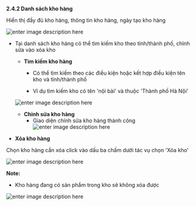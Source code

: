 



**2.4.2	Danh sách kho hàng**

Hiển thị đầy đủ kho hàng, thông tin kho hàng, ngày tạo kho hàng

![enter image description here](https://static8.muarecdn.com/original/muare/images/2021/04/08/5908291_screenshot-99.png)

- Tại danh sách kho hàng có thể tìm kiếm kho theo tỉnh/thành phố, chỉnh sửa vào xóa kho

  + **Tìm kiếm kho hàng**
    - Có thể tìm kiếm theo các điều kiện hoặc kết hợp điều kiện tên kho và tỉnh/thành phố

    -  Ví dụ tìm kiếm kho có tên 'nội bài' và thuộc 'Thành phố Hà Nội'
     
  ![enter image description here](https://static8.muarecdn.com/original/muare/images/2021/04/08/5908290_screenshot-98.png)

  + **Chỉnh sửa kho hàng**
     - Giao diện chỉnh sửa kho hàng thành công
   ![enter image description here](https://static8.muarecdn.com/original/muare/images/2021/04/08/5908296_screenshot-100.png)
   
+ **Xóa kho hàng**

Chọn kho hàng cần xóa  click vào dấu ba chấm dưới tác vụ chọn 'Xóa kho'

![enter image description here](https://static8.muarecdn.com/original/muare/images/2021/04/08/5908302_screenshot-101.png)


**Note:**
- Kho hàng đang có sản phẩm trong kho sẽ không xóa được 

![enter image description here](https://static8.muarecdn.com/original/muare/images/2021/04/08/5908303_screenshot-102.png)



     
